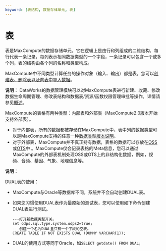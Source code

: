 ```yaml
---
keyword: [表结构, 数据存储单元, 表]
---
```


# 表

表是MaxCompute的数据存储单元。它在逻辑上是由行和列组成的二维结构，每行代表一条记录，每列表示相同数据类型的一个字段，一条记录可以包含一个或多个列，表的结构由各个列的名称和类型构成。

MaxCompute中不同类型计算任务的操作对象（输入、输出）都是表。您可以[创建表、删除表以及向表中导入数据](/cn.zh-CN/开发/常用命令/表操作.md)。

**说明：** DataWorks的数据管理模块可以对MaxCompute表进行新建、收藏、修改数据生命周期管理、修改表结构和数据表/资源/函数权限管理审批等操作，详情请参见[概述]()。

MaxCompute的表格有两种类型：内部表和外部表（MaxCompute2.0版本开始支持外部表）。

-   对于内部表，所有的数据都被存储在MaxCompute中，表中列的数据类型可以是MaxCompute支持的任意一种[数据类型版本说明](/cn.zh-CN/开发/数据类型/数据类型版本说明.md)。
-   对于外部表，MaxCompute并不真正持有数据，表格的数据可以存放在[OSS](https://www.aliyun.com/product/oss)或[OTS](https://www.aliyun.com/product/ots)中 。MaxCompute仅会记录表格的Meta信息，您可以通过MaxCompute的外部表机制处理OSS或OTS上的非结构化数据，例如，视频、音频、基因、气象、地理信息等。

**说明：**

DUAL表的使用：

-   MaxCompute与Oracle等数据库不同，系统并不会自动创建DUAL表。
-   如果您习惯使用DUAL表作为最原始的测试表，您可以使用如下命令创建DUAL表进行测试。

    ```
    ---打开新数据类型开关。
    set odps.sql.type.system.odps2=true;
    ---创建一个名为DUAL且只有一个字段的空表。
    CREATE TABLE IF NOT EXISTS DUAL (DUMMY VARCHAR(1));
    ```

-   DUAL的使用方式等同于Oracle，如`SELECT getdate() FROM DUAL;`

